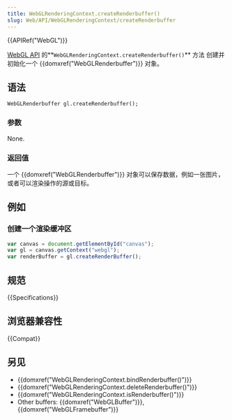 ```yaml
---
title: WebGLRenderingContext.createRenderbuffer()
slug: Web/API/WebGLRenderingContext/createRenderbuffer
---
```


{{APIRef("WebGL")}}

[WebGL API](/zh-CN/docs/Web/API/WebGL_API) 的**`WebGLRenderingContext.createRenderbuffer()`** 方法 创建并初始化一个 {{domxref("WebGLRenderbuffer")}} 对象。

## 语法

```plain
WebGLRenderbuffer gl.createRenderbuffer();
```

### 参数

None.

### 返回值

一个 {{domxref("WebGLRenderbuffer")}} 对象可以保存数据，例如一张图片，或者可以渲染操作的源或目标。

## 例如

### 创建一个渲染缓冲区

```js
var canvas = document.getElementById("canvas");
var gl = canvas.getContext("webgl");
var renderBuffer = gl.createRenderBuffer();
```

## 规范

{{Specifications}}

## 浏览器兼容性

{{Compat}}

## 另见

- {{domxref("WebGLRenderingContext.bindRenderbuffer()")}}
- {{domxref("WebGLRenderingContext.deleteRenderbuffer()")}}
- {{domxref("WebGLRenderingContext.isRenderbuffer()")}}
- Other buffers: {{domxref("WebGLBuffer")}}, {{domxref("WebGLFramebuffer")}}
